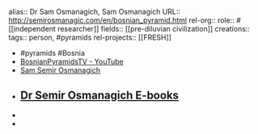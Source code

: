 alias:: Dr Sam Osmanagich, Sam Osmanagich
URL:: http://semirosmanagic.com/en/bosnian_pyramid.html
rel-org::
role:: #[[independent researcher]]
fields:: [[pre-diluvian civilization]]
creations::
tags:: person, #pyramids
rel-projects:: [[FRESH]]


- #pyramids #Bosnia
- [BosnianPyramidsTV - YouTube](https://www.youtube.com/@bosanske.piramide)
- [Sam Semir Osmanagich](http://semirosmanagic.com/en/bosnian_pyramid.html)
- [Dr Semir Osmanagich E-books](http://www.booksbydrsam.com/)
	-
-
-
